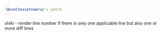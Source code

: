 ```yaml
---
'@sveltevietnam/ui': patch
---
```


shiki - render line number if there is only one applicable line but also one or more diff lines
